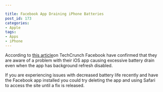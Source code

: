 ```yaml
---

title: Facebook App Draining iPhone Batteries
post_id: 173
categories: 
- Apple
tags:
- Apps
- iPhone
---
```


According to 
[this article](http://techcrunch.com/2015/10/15/facebook-working-on-fix-for-ios-app-battery-drain-issue/)on TechCrunch Facebook have confirmed that they are aware of a problem with their iOS app causing excessive battery drain even when the app has background refresh disabled.

If you are experiencing issues with decreased battery life recently and have the Facebook app installed you could try deleting the app and using Safari to access the site until a fix is released.

 
